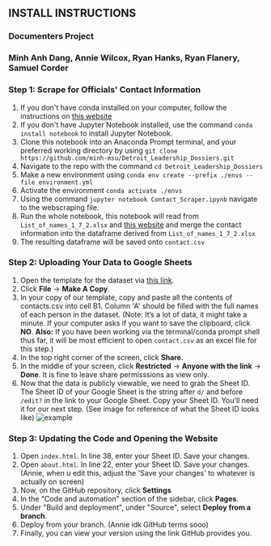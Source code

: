 ## INSTALL INSTRUCTIONS

### Documenters Project

### Minh Anh Dang, Annie Wilcox, Ryan Hanks, Ryan Flanery, Samuel Corder

### Step 1: Scrape for Officials' Contact Information

1. If you don't have conda installed on your computer, follow the instructions on [this website](https://docs.conda.io/projects/conda/en/stable/index.html)
2. If you don't have Jupyter Notebook installed, use the command `conda install notebook` to install Jupyter Notebook.
3. Clone this notebook into an Anaconda Prompt terminal, and your preferred working directory by using ```git clone https://github.com/minh-msu/Detroit_Leadership_Dossiers.git```
4. Navigate to the repo with the command ```cd Detroit_Leadership_Dossiers```
5. Make a new environment using ```conda env create --prefix ./envs --file environment.yml```
6. Activate the environment ```conda activate ./envs```
8. Using the command `jupyter notebook Contact_Scraper.ipynb` navigate to the webscraping file.
9. Run the whole notebook, this notebook will read from ```List_of_names_1_7_2.xlsx``` and [this website](https://publish.smartsheet.com/9def816c9e6a4a4395d2903039bf714d) and merge the contact information into the dataframe derived from ```List_of_names_1_7_2.xlsx```
10. The resulting dataframe will be saved onto ```contact.csv```

### Step 2: Uploading Your Data to Google Sheets

1. Open the template for the dataset via [this link](https://docs.google.com/spreadsheets/d/1fpZTeWiMM9DN0RpZIrkl2MfY1Y7QcUBkwlxJSRlRGQQ/edit?gid=0#gid=0).
2. Click **File** &rarr; **Make A Copy**.
3. In your copy of our template, copy and paste all the contents of contacts.csv into cell B1. Column 'A' should be filled with the full names of each person in the dataset. (Note: It’s a lot of data, it might take a minute. If your computer asks if you want to save the clipboard, click **NO**. **Also:** If you have been working via the terminal/conda prompt shell thus far, it will be most efficient to open `contact.csv` as an excel file for this step.)
4. In the top right corner of the screen, click **Share**.
5. In the middle of your screen, click **Restricted** &rarr; **Anyone with the link** &rarr; **Done**. It is fine to leave share permisssions as view only.
6. Now that the data is publicly viewable, we need to grab the Sheet ID. The Sheet ID of your Google Sheet is the string after ```d/``` and before ```/edit?``` in the link to your Google Sheet. Copy your Sheet ID. You'll need it for our next step. (See image for reference of what the Sheet ID looks like) ![example](https://github.com/user-attachments/assets/271791e0-268d-4f5d-8847-ce645b16faa4) 

### Step 3: Updating the Code and Opening the Website
1. Open ```index.html```. In line 38, enter your Sheet ID. Save your changes.
2. Open ```about.html```. In line 22, enter your Sheet ID. Save your changes. (Annie, when u edit this, adjust the 'Save your changes' to whatever is actually on screen)
3. Now, on the GitHub repository, click **Settings**
4. In the "Code and automation" section of the sidebar, click **Pages**.
5. Under "Build and deployment", under "Source", select **Deploy from a branch**.
6. Deploy from your branch. (Annie idk GitHub terms sooo)
7. Finally, you can view your version using the link GitHub provides you.

